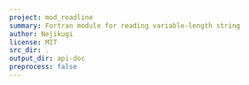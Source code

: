 ```yaml
---
project: mod_readline
summary: Fortran module for reading variable-length string
author: Nejikugi
license: MIT
src_dir: .
output_dir: api-doc
preprocess: false
---
```

